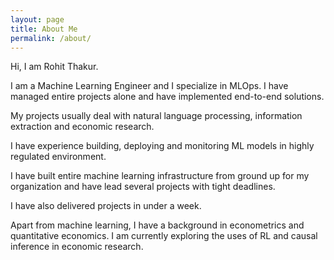 ```yaml
---
layout: page
title: About Me
permalink: /about/
---
```


Hi, I am Rohit Thakur. 

I am a Machine Learning Engineer and I specialize in MLOps. I have managed entire projects alone and have implemented end-to-end solutions. 

My projects usually deal with natural language processing, information extraction and economic research.

I have experience building, deploying and monitoring ML models in highly regulated environment. 

I have built entire machine learning infrastructure from ground up for my organization and have lead several projects with tight deadlines. 

I have also delivered projects in under a week. 

Apart from machine learning, I have a background in econometrics and quantitative economics. I am currently exploring the uses of RL and causal inference in economic research. 

